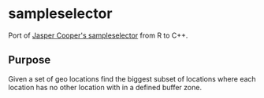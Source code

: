 # sampleselector
Port of [Jasper Cooper's sampleselector](https://github.com/jaspercooper/sampleselector) from R to C++.

## Purpose
Given a set of geo locations find the biggest subset of locations where each location has no other location with in a defined buffer zone.
